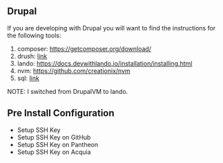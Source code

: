 Drupal
------

If you are developing with Drupal you will want to find the instructions for the
following tools:

1. composer: https://getcomposer.org/download/
1. drush: [link](../instructions/tools/drush.md)
1. lando: https://docs.devwithlando.io/installation/installing.html
1. nvm: https://github.com/creationix/nvm
1. sql: [link](../instructions/tools/sql.md)

NOTE: I switched from DrupalVM to lando.

Pre Install Configuration
-------------------------
- Setup SSH Key
- Setup SSH Key on GitHub
- Setup SSH Key on Pantheon
- Setup SSH Key on Acquia
